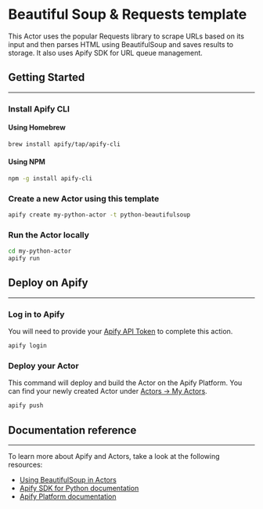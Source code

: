# Beautiful Soup & Requests template

This Actor uses the popular Requests library to scrape URLs based on its input and then parses HTML using BeautifulSoup and saves results to storage. It also uses Apify SDK for URL queue management.

## Getting Started

---

### Install Apify CLI

#### Using Homebrew

```Bash
brew install apify/tap/apify-cli
```

#### Using NPM

```Bash
npm -g install apify-cli
```

### Create a new Actor using this template

```Bash
apify create my-python-actor -t python-beautifulsoup
```

### Run the Actor locally

```Bash
cd my-python-actor
apify run
```

## Deploy on Apify

---

### Log in to Apify

You will need to provide your [Apify API Token](https://console.apify.com/account/integrations) to complete this action.

```Bash
apify login
```

### Deploy your Actor

This command will deploy and build the Actor on the Apify Platform. You can find your newly created Actor under [Actors -> My Actors](https://console.apify.com/actors?tab=my).

```Bash
apify push
```

## Documentation reference

---

To learn more about Apify and Actors, take a look at the following resources:

- [Using BeautifulSoup in Actors](https://docs.apify.com/sdk/python/docs/guides/beautiful-soup)
- [Apify SDK for Python documentation](https://docs.apify.com/sdk/python/docs/overview/introduction)
- [Apify Platform documentation](https://docs.apify.com/platform)
